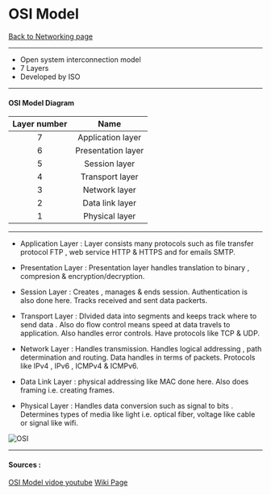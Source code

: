 # OSI Model
[Back to Networking page](Networking.md)
- --
- Open system interconnection model
- 7 Layers
- Developed by ISO
---
#### OSI Model Diagram
|Layer number|Name|
|:--:|:--:|
|7|Application layer|
|6|Presentation layer|
|5|Session layer|
|4|Transport layer|
|3|Network layer|
|2|Data link layer|
|1|Physical layer|
- --
- Application Layer : Layer consists many protocols such as file transfer protocol FTP , web service HTTP & HTTPS and for emails SMTP.

- Presentation Layer : Presentation layer handles translation to binary , compresion & encryption/decryption.
- Session Layer : Creates , manages & ends session. Authentication is also done here. Tracks received and sent data packerts.
- Transport Layer : DIvided data into segments and keeps track where to send data . Also do flow control means speed at data travels to application. Also handles error controls. Have protocols like TCP & UDP. 
- Network Layer : Handles transmission. Handles logical addressing , path determination and routing. Data handles in terms of packets. Protocols like IPv4 , IPv6 , ICMPv4 & ICMPv6.
- Data Link Layer : physical addressing like MAC done here. Also does framing i.e. creating frames.
- Physical Layer :  Handles data conversion such as signal to bits . Determines types of media like light i.e. optical fiber, voltage like cable or signal  like wifi.

![OSI](https://external-content.duckduckgo.com/iu/?u=http%3A%2F%2F2.bp.blogspot.com%2F-oL2B7rB_Ddc%2FUXus4JZPgXI%2FAAAAAAAAAKc%2Fe0pDS9JpRD8%2Fs1600%2Fosi.gif&f=1&nofb=1)
- --
#### Sources : 
[OSI Model vidoe youtube](https://www.youtube.com/watch?v=vv4y_uOneC0&ab_channel=TechTerms)
[Wiki Page](https://en.wikipedia.org/wiki/OSI_model)